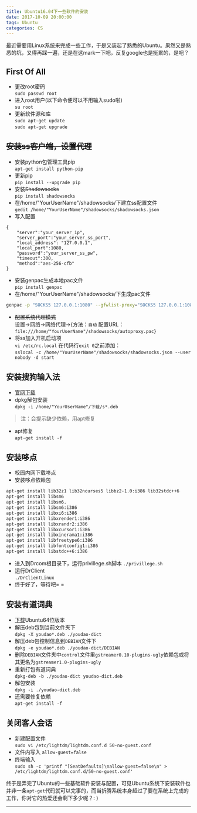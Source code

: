 ```yaml
---
title: Ubuntu16.04下一些软件的安装
date: 2017-10-09 20:00:00
tags: Ubuntu
categories: CS
---
```


最近需要用Linux系统来完成一些工作，于是又装起了熟悉的Ubuntu。果然又是熟悉的坑，又得再踩一遍，还是在这mark一下吧，反复google也是挺累的，是吧？

<!-- more -->

## **First Of All**
- 更改root密码  
`sudo passwd root`
- 进入root用户(以下命令便可以不用输入sudo啦)  
`su root`
- 更新软件源和库  
`sudo apt-get update`  
`sudo apt-get upgrade`

## ~~安装ss客户端，设置代理~~
- 安装python包管理工具pip  
`apt-get install python-pip`  
- 更新pip  
`pip install --upgrade pip`  
- 安装~~Shadowsocks~~  
`pip install shadowsocks`
- 在/home/"YourUserName"/shadowsocks/下建立ss配置文件  
`gedit /home/"YourUserName"/shadowsocks/shadowsocks.json`
- 写入配置
```
{
    "server":"your_server_ip",
    "server_port":"your_server_ss_port",
    "local_address": "127.0.0.1",
    "local_port":1080,
    "password":"your_server_ss_pw",
    "timeout":300,
    "method":"aes-256-cfb"
}
```
- 安装genpac生成本地pac文件  
`pip install genpac`
- 在/home/"YourUserName"/shadowsocks/下生成pac文件
```bash
genpac -p "SOCKS5 127.0.0.1:1080" --gfwlist-proxy="SOCKS5 127.0.0.1:1080" --output="autoproxy.pac" --gfwlist-url="https://raw.githubusercontent.com/gfwlist/gfwlist/master/gfwlist.txt"
```
- ~~配置系统代理模式~~  
设置->网络->网络代理->{方法：`自动` 配置URL：`file:///home/"YourUserName"/shadowsocks/autoproxy.pac`}
- 将ss加入开机启动项  
`vi /etc/rc.local`
在代码行`exit 0`之前添加：  
`sslocal -c /home/"YourUserName"/shadowsocks/shadowsocks.json --user nobody -d start`

## 安装搜狗输入法
- [官网下载](http://pinyin.sogou.com/linux/?r=pinyin)
- dpkg解包安装  
`dpkg -i /home/"YourUserName"/下载/s*.deb`
>注：会提示缺少依赖，用apt修复  
- apt修复  
`apt-get install -f`

## 安装哆点
- 校园内网下载哆点
- 安装哆点依赖包
```bash
apt-get install lib32z1 lib32ncurses5 libbz2-1.0:i386 lib32stdc++6
apt-get install libsm6
apt-get install libsm6.
apt-get install libsm6:i386
apt-get install libxi6:i386
apt-get install libxrender1:i386
apt-get install libxrandr2:i386
apt-get install libxcursor1:i386
apt-get install libxinerama1:i386
apt-get install libfreetype6:i386
apt-get install libfontconfig1:i386
apt-get install libstdc++6:i386
```
- 进入到Drcom根目录下，运行privillege.sh脚本
`./privillege.sh`
- 运行DrClient  
`./DrClientLinux`
- 终于好了，等待吧= =

## 安装有道词典
- [下载](http://cidian.youdao.com/index-linux.html)Ubuntu64位版本
- 解压deb包到当前文件夹下  
`dpkg -X youdao*.deb ./youdao-dict`
- 解压deb包控制信息到`DEBIAN`文件下  
`dpkg -e youdao*.deb ./youdao-dict/DEBIAN`
- 删除`DEBIAN`文件夹中`control`文件里`gstreamer0.10-plugins-ugly`依赖包或将其更名为`gstreamer1.0-plugins-ugly`
- 重新打包有道词典  
`dpkg-deb -b ./youdao-dict youdao-dict.deb`
- 解包安装  
`dpkg -i ./youdao-dict.deb`
- 还需要修复依赖  
`apt-get install -f`

## 关闭客人会话
- 新建配置文件  
`sudo vi /etc/lightdm/lightdm.conf.d 50-no-guest.conf`
- 文件内写入
`allow-guest=false`
- 终端输入  
`sudo sh -c 'printf "[SeatDefaults]\nallow-guest=false\n" > /etc/lightdm/lightdm.conf.d/50-no-guest.conf'`

终于是弄完了Ubuntu的一些基础软件安装与配置，可见Ubuntu系统下安装软件也并非一条`apt-get`代码就可以完事的，而当折腾系统本身超过了要在系统上完成的工作，你对它的热爱还会剩下多少呢？: )

---